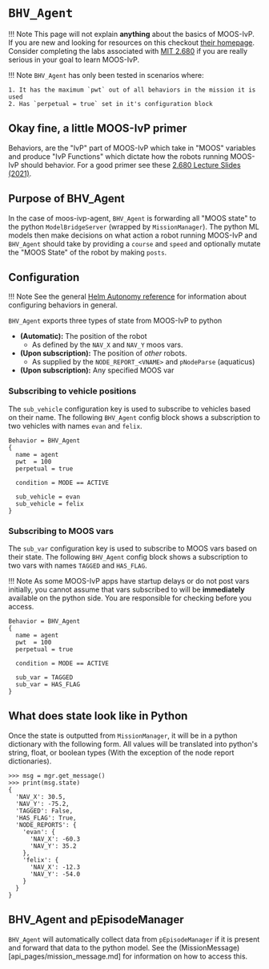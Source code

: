# `BHV_Agent`

!!! Note
    This page will not explain **anything** about the basics of MOOS-IvP. If you are new and looking for resources on this checkout [their homepage](https://oceanai.mit.edu/moos-ivp/pmwiki/pmwiki.php). Consider completing the labs associated with [MIT 2.680](https://oceanai.mit.edu/2.680/pmwiki/pmwiki.php) if you are really serious in your goal to learn MOOS-IvP.

!!! Note
    `BHV_Agent` has only been tested in scenarios where: 

    1. It has the maximum `pwt` out of all behaviors in the mission it is used
    2. Has `perpetual = true` set in it's configuration block

## Okay fine, a little MOOS-IvP primer

Behaviors, are the "IvP" part of MOOS-IvP which take in "MOOS" variables and produce "IvP Functions" which dictate how the robots running MOOS-IvP should behavior. For a good primer see these [2.680 Lecture Slides (2021)](https://oceanai.mit.edu/2.680/docs/2.680-08-ivphelm_behaviors_2021.pdf).

## Purpose of BHV_Agent

In the case of moos-ivp-agent, `BHV_Agent` is forwarding all "MOOS state" to the python `ModelBridgeServer` (wrapped by `MissionManager`). The python ML models then make decisions on what action a robot running MOOS-IvP and `BHV_Agent` should take by providing a `course` and `speed` and optionally mutate the "MOOS State" of the robot by making `posts`.

## Configuration

!!! Note
    See the general [Helm Autonomy reference](https://oceanai.mit.edu/ivpman/pmwiki/pmwiki.php?n=Helm.HelmAutonomy) for information about configuring behaviors in general.

`BHV_Agent` exports three types of state from MOOS-IvP to python

- **(Automatic):** The position of the robot
    - As defined by the `NAV_X` and `NAV_Y` moos vars.
- **(Upon subscription):** The position of *other* robots.
    - As supplied by the `NODE_REPORT_<VNAME>` and `pNodeParse` (aquaticus)
- **(Upon subscription):** Any specified MOOS var

### Subscribing to vehicle positions

The `sub_vehicle` configuration key is used to subscribe to vehicles based on their name. The following `BHV_Agent` config block shows a subscription to two vehicles with names `evan` and `felix`.

```
Behavior = BHV_Agent
{
  name = agent
  pwt  = 100
  perpetual = true

  condition = MODE == ACTIVE

  sub_vehicle = evan
  sub_vehicle = felix
}
```

### Subscribing to MOOS vars

The `sub_var` configuration key is used to subscribe to MOOS vars based on their state. The following `BHV_Agent` config block shows a subscription to two vars with names `TAGGED` and `HAS_FLAG`.

!!! Note
    As some MOOS-IvP apps have startup delays or do not post vars initially, you cannot assume that vars subscribed to will be **immediately** available on the python side. You are responsible for checking before you access.

```
Behavior = BHV_Agent
{
  name = agent
  pwt  = 100
  perpetual = true

  condition = MODE == ACTIVE

  sub_var = TAGGED
  sub_var = HAS_FLAG
}
```

## What does state look like in Python

Once the state is outputted from `MissionManager`, it will be in a python dictionary with the following form. All values will be translated into python's string, float, or boolean types (With the exception of the node report dictionaries).

```
>>> msg = mgr.get_message()
>>> print(msg.state)
{
  'NAV_X': 30.5,
  'NAV_Y': -75.2,
  'TAGGED': False,
  'HAS_FLAG': True,
  'NODE_REPORTS': {
    'evan': {
      'NAV_X': -60.3
      'NAV_Y': 35.2
    },
    'felix': {
      'NAV_X': -12.3
      'NAV_Y': -54.0
    }
  }
}
```

## BHV_Agent and pEpisodeManager

`BHV_Agent` will automatically collect data from `pEpisodeManager` if it is present and forward that data to the python model. See the (MissionMessage)[api_pages/mission_message.md] for information on how to access this.